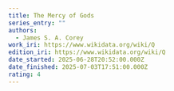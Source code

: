 ```yaml
---
title: The Mercy of Gods
series_entry: ""
authors:
  - James S. A. Corey
work_iri: https://www.wikidata.org/wiki/Q
edition_iri: https://www.wikidata.org/wiki/Q
date_started: 2025-06-28T20:52:00.000Z
date_finished: 2025-07-03T17:51:00.000Z
rating: 4
---
```

